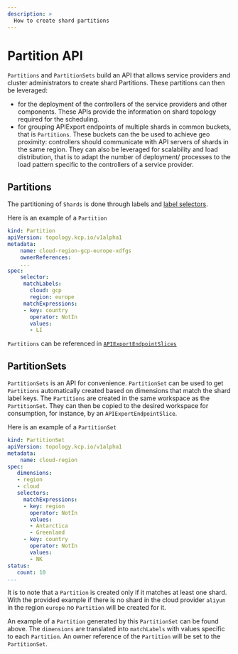 ```yaml
---
description: >
  How to create shard partitions
---
```


# Partition API

`Partitions` and `PartitionSets` build an API that allows service providers and cluster administrators to create shard Partitions. These partitions can then be leveraged:
- for the deployment of the controllers of the service providers and other components. These APIs provide the information on shard topology required for the scheduling.
- for grouping APIExport endpoints of multiple shards in common buckets, that is `Partitions`. These buckets can the be used to achieve geo proximity: controllers should communicate with API servers of shards in the same region. They can also be leveraged for scalability and load distribution, that is to adapt the number of deployment/ processes to the load pattern specific to the controllers of a service provider.

## Partitions

The partitioning of `Shards` is done through labels and [label selectors](https://kubernetes.io/docs/concepts/overview/working-with-objects/labels/#label-selectors).

Here is an example of a `Partition`

```yaml
kind: Partition
apiVersion: topology.kcp.io/v1alpha1
metadata:
    name: cloud-region-gcp-europe-xdfgs
    ownerReferences:
    ...
spec:
    selector:
     matchLabels:
       cloud: gcp
       region: europe
     matchExpressions:
     - key: country
       operator: NotIn
       values:
       - LI
  ```

`Partitions` can be referenced in [`APIExportEndpointSlices`](./quickstart-tenancy-and-apis.md)

## PartitionSets

`PartitionSets` is  an API for convenience. `PartitionSet` can be used to get `Partitions` automatically created based on dimensions that match the shard label keys. The `Partitions` are created in the same workspace as the `PartitionSet`. They can then be copied to the desired workspace for consumption, for instance, by an `APIExportEndpointSlice`.

Here is an example of a `PartitionSet`

```yaml
kind: PartitionSet
apiVersion: topology.kcp.io/v1alpha1
metadata:
    name: cloud-region
spec:
   dimensions:
   - region
   - cloud
   selectors:
     matchExpressions:
     - key: region
       operator: NotIn
       values:
       - Antarctica
       - Greenland
     - key: country
       operator: NotIn
       values:
       - NK
status:
   count: 10
...
```

It is to note that a `Partition` is created only if it matches at least one shard. With the provided example if there is no shard in the cloud provider `aliyun` in the region `europe` no `Partition` will be created for it.

An example of a `Partition` generated by this `PartitionSet` can be found above. The `dimensions` are translated into `matchLabels` with values specific to each `Partition`. An owner reference of the `Partition` will be set to the `PartitionSet`.